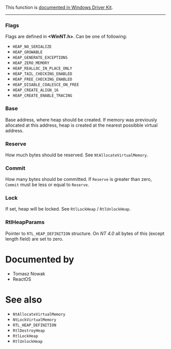 This function is [documented in Windows Driver Kit](https://learn.microsoft.com/en-us/windows-hardware/drivers/ddi/ntifs/nf-ntifs-rtlcreateheap).

---

### Flags

Flags are defined in **\<WinNT.h\>**. Can be one of following:

* `HEAP_NO_SERIALIZE`
* `HEAP_GROWABLE`
* `HEAP_GENERATE_EXCEPTIONS`
* `HEAP_ZERO_MEMORY`
* `HEAP_REALLOC_IN_PLACE_ONLY`
* `HEAP_TAIL_CHECKING_ENABLED`
* `HEAP_FREE_CHECKING_ENABLED`
* `HEAP_DISABLE_COALESCE_ON_FREE`
* `HEAP_CREATE_ALIGN_16`
* `HEAP_CREATE_ENABLE_TRACING`

### Base

Base address, where heap should be created. If memory was previously allocated at this address, heap is created at the nearest possibble virtual address.

### Reserve

How much bytes should be reserved. See `NtAllocateVirtualMemory`.

### Commit

How many bytes should be committed. If `Reserve` is greater than zero, `Commit` must be less or equal to `Reserve`.

### Lock

If set, heap will be locked. See `RtlLockHeap` / `RtlUnlockHeap`.

### RtlHeapParams

Pointer to `RTL_HEAP_DEFINITION` structure. On *NT 4.0* all bytes of this (except length field) are set to zero.

# Documented by

* Tomasz Nowak
* ReactOS

# See also

* `NtAllocateVirtualMemory`
* `NtLockVirtualMemory`
* `RTL_HEAP_DEFINITION`
* `RtlDestroyHeap`
* `RtlLockHeap`
* `RtlUnlockHeap`
